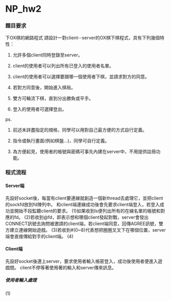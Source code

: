 # NP_hw2
### 題目要求
下OX棋的網路程式
請設計一對client--server的OX棋下棋程式，具有下列幾個特性：

1. 允許多個client同時登錄至server。

2. client的使用者可以列出所有已登入的使用者名單。

3. client的使用者可以選擇要跟哪一個使用者下棋，並請求對方的同意。

4. 若對方同意後，開始進入棋局。

5. 雙方可輪流下棋，直到分出勝負或平手。

6. 登入的使用者可選擇登出。



ps.

1. 前述未詳盡指定的規格，同學可以用對自己最方便的方式自行定義。

2. 指令或執行畫面(例如棋盤...)，同學可自行定義。

3. 為方便起見，使用者的帳號與密碼可事先內建在server中，不用提供註冊功能。

### 程式流程
#### Server端
先設好socket後，每當有client要連線就創造一個新thread去處理它，並把client的sockfd放到fd陣列中。
和client端連線成功後會先要求client端登入，若登入成功並開始不段監聽client的要求。
(1)如果收到ls便列出所有的在線名單的帳號和對應的fd。
(2)若收到@fd，即表示想和哪個client發起對戰，server會發出CONNECT訊號去詢問被邀請的client端，若client端同意，回傳AGREE訊號，雙方建立連線開始遊戲。
(3)若收到#(0~8)代表想把圈圈叉叉下在哪個位置，server端會直接傳給對手的client端。
(4)

#### Client端
先設好socket後連上server，要求使用者輸入帳密登入，成功後使用者便進入遊戲間。
client不停等著使用著的輸入和server傳來訊息。
##### 使用者輸入處理
(1)
